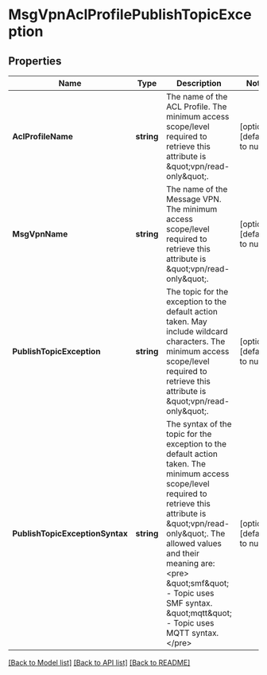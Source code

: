 # MsgVpnAclProfilePublishTopicException

## Properties
Name | Type | Description | Notes
------------ | ------------- | ------------- | -------------
**AclProfileName** | **string** | The name of the ACL Profile.  The minimum access scope/level required to retrieve this attribute is \&quot;vpn/read-only\&quot;. | [optional] [default to null]
**MsgVpnName** | **string** | The name of the Message VPN.  The minimum access scope/level required to retrieve this attribute is \&quot;vpn/read-only\&quot;. | [optional] [default to null]
**PublishTopicException** | **string** | The topic for the exception to the default action taken. May include wildcard characters.  The minimum access scope/level required to retrieve this attribute is \&quot;vpn/read-only\&quot;. | [optional] [default to null]
**PublishTopicExceptionSyntax** | **string** | The syntax of the topic for the exception to the default action taken.  The minimum access scope/level required to retrieve this attribute is \&quot;vpn/read-only\&quot;. The allowed values and their meaning are:  &lt;pre&gt; \&quot;smf\&quot; - Topic uses SMF syntax. \&quot;mqtt\&quot; - Topic uses MQTT syntax. &lt;/pre&gt;  | [optional] [default to null]

[[Back to Model list]](../README.md#documentation-for-models) [[Back to API list]](../README.md#documentation-for-api-endpoints) [[Back to README]](../README.md)

